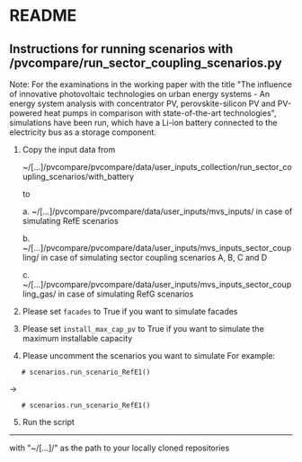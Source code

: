 # README

## Instructions for running scenarios with /pvcompare/run_sector_coupling_scenarios.py

Note: For the examinations in the working paper with the title "The influence of innovative photovoltaic technologies on urban energy systems - An energy system analysis with concentrator PV, perovskite-silicon PV and PV-powered heat pumps in comparison with state-of-the-art technologies",
simulations have been run, which have a Li-ion battery connected to the electricity bus as a storage component.

1. Copy the input data from

   ~/[...]/pvcompare/pvcompare/data/user_inputs_collection/run_sector_coupling_scenarios/with_battery

   to

   a. ~/[...]/pvcompare/pvcompare/data/user_inputs/mvs_inputs/ in case of simulating RefE scenarios

   b. ~/[...]/pvcompare/pvcompare/data/user_inputs/mvs_inputs_sector_coupling/ in case of simulating sector coupling scenarios A, B, C and D
   
   c. ~/[...]/pvcompare/pvcompare/data/user_inputs/mvs_inputs_sector_coupling_gas/ in case of simulating RefG scenarios

2. Please set `facades` to True if you want to simulate facades

3. Please set `install_max_cap_pv` to True if you want to simulate the maximum installable capacity

4. Please uncomment the scenarios you want to simulate
   For example:


```
   # scenarios.run_scenario_RefE1()
```

->

```
   # scenarios.run_scenario_RefE1()
```

5. Run the script


---------------------------


with "~/[...]/" as the path to your locally cloned repositories
